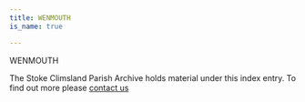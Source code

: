 ```yaml
---
title: WENMOUTH
is_name: true

---
```


WENMOUTH


The Stoke Climsland Parish Archive holds material under this index entry. To find out more please [contact us](/contact/)
